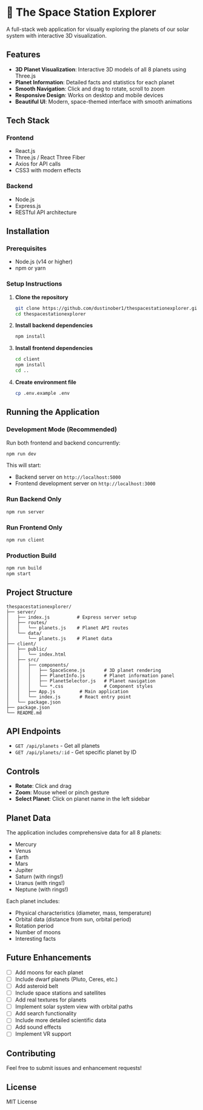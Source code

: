 # 🚀 The Space Station Explorer

A full-stack web application for visually exploring the planets of our solar system with interactive 3D visualization.

## Features

- **3D Planet Visualization**: Interactive 3D models of all 8 planets using Three.js
- **Planet Information**: Detailed facts and statistics for each planet
- **Smooth Navigation**: Click and drag to rotate, scroll to zoom
- **Responsive Design**: Works on desktop and mobile devices
- **Beautiful UI**: Modern, space-themed interface with smooth animations

## Tech Stack

### Frontend
- React.js
- Three.js / React Three Fiber
- Axios for API calls
- CSS3 with modern effects

### Backend
- Node.js
- Express.js
- RESTful API architecture

## Installation

### Prerequisites
- Node.js (v14 or higher)
- npm or yarn

### Setup Instructions

1. **Clone the repository**
   ```bash
   git clone https://github.com/dustinober1/thespacestationexplorer.git
   cd thespacestationexplorer
   ```

2. **Install backend dependencies**
   ```bash
   npm install
   ```

3. **Install frontend dependencies**
   ```bash
   cd client
   npm install
   cd ..
   ```

4. **Create environment file**
   ```bash
   cp .env.example .env
   ```

## Running the Application

### Development Mode (Recommended)

Run both frontend and backend concurrently:
```bash
npm run dev
```

This will start:
- Backend server on `http://localhost:5000`
- Frontend development server on `http://localhost:3000`

### Run Backend Only
```bash
npm run server
```

### Run Frontend Only
```bash
npm run client
```

### Production Build
```bash
npm run build
npm start
```

## Project Structure

```
thespacestationexplorer/
├── server/
│   ├── index.js          # Express server setup
│   ├── routes/
│   │   └── planets.js    # Planet API routes
│   └── data/
│       └── planets.js    # Planet data
├── client/
│   ├── public/
│   │   └── index.html
│   ├── src/
│   │   ├── components/
│   │   │   ├── SpaceScene.js       # 3D planet rendering
│   │   │   ├── PlanetInfo.js       # Planet information panel
│   │   │   ├── PlanetSelector.js   # Planet navigation
│   │   │   └── *.css               # Component styles
│   │   ├── App.js         # Main application
│   │   └── index.js       # React entry point
│   └── package.json
├── package.json
└── README.md
```

## API Endpoints

- `GET /api/planets` - Get all planets
- `GET /api/planets/:id` - Get specific planet by ID

## Controls

- **Rotate**: Click and drag
- **Zoom**: Mouse wheel or pinch gesture
- **Select Planet**: Click on planet name in the left sidebar

## Planet Data

The application includes comprehensive data for all 8 planets:
- Mercury
- Venus
- Earth
- Mars
- Jupiter
- Saturn (with rings!)
- Uranus (with rings!)
- Neptune (with rings!)

Each planet includes:
- Physical characteristics (diameter, mass, temperature)
- Orbital data (distance from sun, orbital period)
- Rotation period
- Number of moons
- Interesting facts

## Future Enhancements

- [ ] Add moons for each planet
- [ ] Include dwarf planets (Pluto, Ceres, etc.)
- [ ] Add asteroid belt
- [ ] Include space stations and satellites
- [ ] Add real textures for planets
- [ ] Implement solar system view with orbital paths
- [ ] Add search functionality
- [ ] Include more detailed scientific data
- [ ] Add sound effects
- [ ] Implement VR support

## Contributing

Feel free to submit issues and enhancement requests!

## License

MIT License